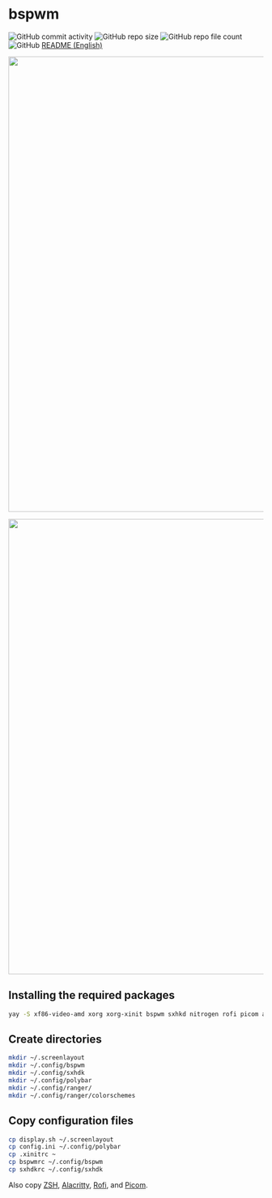 # bspwm
![GitHub commit activity](https://img.shields.io/github/commit-activity/m/Pfeffimann18/bspwm)
![GitHub repo size](https://img.shields.io/github/repo-size/Pfeffimann18/bspwm)
![GitHub repo file count](https://img.shields.io/github/directory-file-count/Pfeffimann18/bspwm)
![GitHub](https://img.shields.io/github/license/Pfeffimann18/bspwm)
[README (English)](https://github.com/Pfeffimann18/bspwm/blob/main/README_ENG.md)
</br>


<p align="center">
  <img src="https://thumbs2.imgbox.com/06/86/kJbzbfji_t.png" width="900px">
</p>

<p align="center">
  <img src="https://thumbs2.imgbox.com/45/c9/FzDWwV73_t.png" width="900px">
</p>

## Installing the required packages
```bash
yay -S xf86-video-amd xorg xorg-xinit bspwm sxhkd nitrogen rofi picom alacritty firefox arandr ranger bashtop
```

## Create directories
```bash
mkdir ~/.screenlayout
mkdir ~/.config/bspwm
mkdir ~/.config/sxhdk
mkdir ~/.config/polybar
mkdir ~/.config/ranger/
mkdir ~/.config/ranger/colorschemes
```

## Copy configuration files
```bash
cp display.sh ~/.screenlayout
cp config.ini ~/.config/polybar
cp .xinitrc ~
cp bspwmrc ~/.config/bspwm
cp sxhdkrc ~/.config/sxhdk
```
Also copy [ZSH](https://github.com/Pfeffimann18/ZSH), [Alacritty](https://github.com/Pfeffimann18/ArchBasicSetup/blob/main/alacritty.yml), [Rofi](https://github.com/Pfeffimann18/ArchBasicSetup/tree/main/rofi), and [Picom](https://github.com/Pfeffimann18/ArchBasicSetup/blob/main/picom.conf).